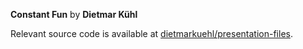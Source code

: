 **Constant Fun**  by **Dietmar Kühl**

Relevant source code is available at [dietmarkuehl/presentation-files](https://github.com/dietmarkuehl/presentation-files/tree/master/constant-fun).
